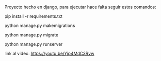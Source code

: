 Proyecto hecho en django, para ejecutar hace falta seguir estos comandos:

pip install -r requirements.txt

python manage.py makemigrations 

python manage.py migrate 

python manage.py runserver

link al video: https://youtu.be/Yjp4MdC3Rvw
